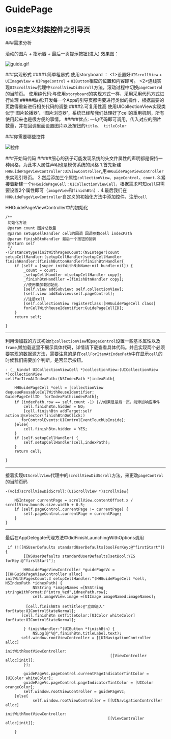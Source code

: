 # GuidePage
iOS自定义封装控件之引导页
---
###需求分析

滚动的图片 + 指示器 + 最后一页提示按钮(进入)
效果图：

![guide.gif](http://upload-images.jianshu.io/upload_images/1658521-0ced862b70731a67.gif?imageMogr2/auto-orient/strip)

###实现形式
####1.简单粗暴式 使用storyboard ：
<1>设置好`UIScrollView` + `UIImageView` + `UIPageControl` + `UIButton`相应的位置和内容即可。
<2>连线实现`UIScrollView`代理中`scrollViewDidScroll`方法，滚动过程中切换`pageContro`l的当前页。
使用纯代码:与使用`storyboard`的实现方式一样，采用采用代码方式进行处理
#####缺点:开发每一个App的引导页都需要进行类似的操作，根据需要的页数得重新进行相关代码的调整
####2.可复用性高
使用UICollectionView实现类似于‘图片轮播器’、‘图片浏览器’，系统已经帮我们处理好了cell的重用机制，所有使用起来也是很方便的事情。
#####优点: 一句代码即可调用，传入对应的图片数量，并在回调里面设置图片以及按钮的`title`、` titleColor`

###你需要哪些控件
 
 
![控件](http://upload-images.jianshu.io/upload_images/1658521-bb1d50418edd17bf.png?imageMogr2/auto-orient/strip%7CimageView2/2/w/1240)


###开始码代码
#####细心的孩子可能发现系统的头文件属性的声明都是保持一种风格，为此本人属性声明也是模仿系统的风格
1.首先新建`HHGuidePageViewController:UIViewController`,用`HHGuidePageViewController`来实现引导页。
2.然后添加三个属性`collectionView`、`pageControl`、`count`.
3.紧接着新建一个`HHGuidePageCell：UICollectionViewCell`，根据需求可知`cell`只需要设置2个属性即可（`imageView`和`finishBtn`）.
4.最后我们在`HHGuidePageViewController`自定义的初始化方法中添加控件，注册`cell`

HHGuidePageViewController中的初始化
```
/**
 初始化方法
 @param count 图片总数量
 @param setupCellHandler cell的回调 回调参数cell indexPath
 @param finishBtnHandler 最后一个按钮的回调
 @return self
 */
-(instancetype)initWithPagesCount:(NSInteger)count 
setupCellHandler:(setupCellHandler)setupCellHandler 
finishHandler:(finishButtonHandler)finishBtnHandler{
    if (self = [super initWithNibName:nil bundle:nil]) {
        _count = count;
        _setupCellHandler =[setupCellHandler copy];
        _finishBtnHandller =[finishBtnHandler copy];
        //使用懒加载初始化
        [self.view addSubview: self.collectionView];
        [self.view addSubview:self.pageControl];
        //注册cell
        [self.collectionView registerClass:[HHGuidePageCell class] 
        forCellWithReuseIdentifier:GuidePageCellID];
    }
    return self;

}
```

---
  利用懒加载的方式初始化`collectionView`和`pageControl`设置一些基本属性以及`frame`,懒加载这里不展示具体代码，详情请下载查看具体代码。并且实现两个必须要实现的数据源方法，需要注意的是在`cellForItemAtIndexPath`中在显示`cell`的时候我们需要加个判断，是否显示按钮。

```
- (__kindof UICollectionViewCell *)collectionView:(UICollectionView *)collectionView 
cellForItemAtIndexPath:(NSIndexPath *)indexPath{

    HHGuidePageCell *cell = [collectionView dequeueReusableCellWithReuseIdentifier:
GuidePageCellID  forIndexPath:indexPath];
    if (indexPath.row == self.count -1) {//如果是最后一页，则添加响应事件
        cell.finishBtn.hidden = NO;
        [cell.finishBtn addTarget:self action:@selector(finishBtnOnClick:) 
       forControlEvents:UIControlEventTouchUpInside];
    }else{
        cell.finishBtn.hidden = YES;
    }
    if (self.setupCellHandler) { 
        self.setupCellHandler(cell,indexPath);
    }
    return cell;

}
```

---
   接着实现`UIScrollView`代理中的`scrollViewDidScroll`方法，来更改`pageControl`的当前页码
```
-(void)scrollViewDidScroll:(UIScrollView *)scrollView{
    
    NSInteger currentPage = scrollView.contentOffset.x / scrollView.bounds.size.width + 0.5;
    if (self.pageControl.currentPage != currentPage) {
        self.pageControl.currentPage = currentPage;
    }
}
```
---
最后在AppDelegate代理方法中didFinishLaunchingWithOptions调用

```
 if (![[NSUserDefaults standardUserDefaults]boolForKey:@"firstStart"]) {
        [[NSUserDefaults standardUserDefaults]setBool:YES forKey:@"firstStart"];
        
        HHGuidePageViewController *guidePageVc = [[HHGuidePageViewController alloc]
initWithPagesCount:3 setupCellHandler:^(HHGuidePageCell *cell, NSIndexPath *idnexPath) {
            NSString *imageNames =[NSString stringWithFormat:@"intro_%zd",idnexPath.row];
            cell.imageView.image =[UIImage imageNamed:imageNames];
            
         [cell.finishBtn setTitle:@"立即进入" forState:UIControlStateNormal];
       [cell.finishBtn setTitleColor:[UIColor whiteColor] forState:UIControlStateNormal];
            
        } finishHandler:^(UIButton *finishBtn) {
            NSLog(@"%@",finishBtn.titleLabel.text);
       self.window.rootViewController = [[UINavigationController alloc]
                                              initWithRootViewController:
                                              [[ViewController alloc]init]];
        }];
        
        guidePageVc.pageControl.currentPageIndicatorTintColor = [UIColor whiteColor];
        guidePageVc.pageControl.pageIndicatorTintColor = [UIColor orangeColor];
        self.window.rootViewController = guidePageVc;
    }else{
            self.window.rootViewController = [[UINavigationController alloc]
                                               initWithRootViewController:
                                             [[ViewController alloc]init]];
    
    }

```
